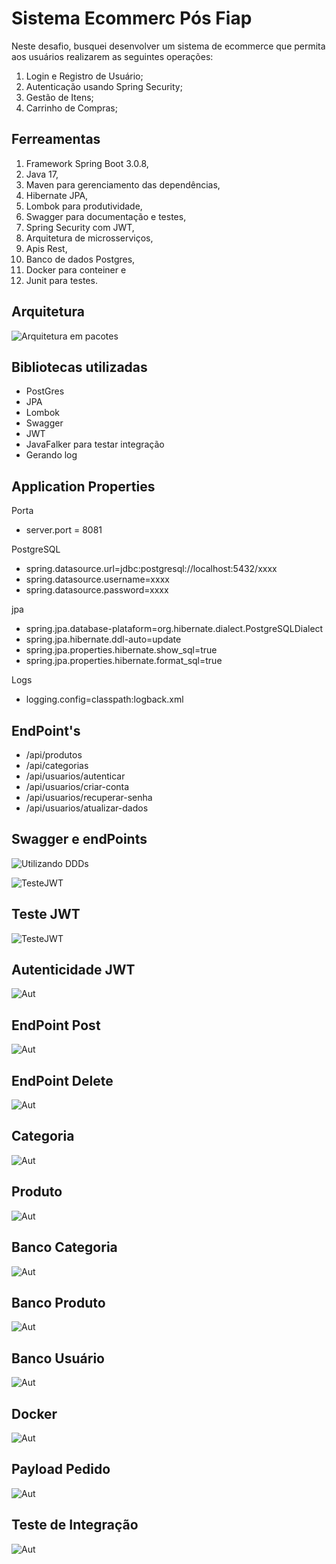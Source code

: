 # Sistema Ecommerc Pós Fiap

Neste desafio, busquei desenvolver um sistema de ecommerce que permita aos usuários realizarem as
seguintes operações:
1. Login e Registro de Usuário;
2. Autenticação usando Spring Security;
3. Gestão de Itens;
4. Carrinho de Compras;
 
## Ferreamentas 

1. Framework Spring Boot 3.0.8,
2. Java 17,
3. Maven para gerenciamento das dependências,
4. Hibernate JPA,
5. Lombok para produtividade,
6. Swagger para documentação e testes,
7. Spring Security com JWT,
8. Arquitetura de microsserviços,
9. Apis Rest,
10. Banco de dados Postgres,
11. Docker para conteiner e
12. Junit para testes.


## Arquitetura 
![Arquitetura em pacotes](Arqui.png)

## Bibliotecas utilizadas

* PostGres
* JPA
* Lombok
* Swagger
* JWT
* JavaFalker para testar integração
* Gerando log  

## Application Properties

Porta
  - server.port = 8081

PostgreSQL
  - spring.datasource.url=jdbc:postgresql://localhost:5432/xxxx
  - spring.datasource.username=xxxx
  - spring.datasource.password=xxxx

jpa
  - spring.jpa.database-plataform=org.hibernate.dialect.PostgreSQLDialect
  - spring.jpa.hibernate.ddl-auto=update
  - spring.jpa.properties.hibernate.show_sql=true
  - spring.jpa.properties.hibernate.format_sql=true

Logs
- logging.config=classpath:logback.xml

## EndPoint's
- /api/produtos 
- /api/categorias
- /api/usuarios/autenticar 
- /api/usuarios/criar-conta 
- /api/usuarios/recuperar-senha
- /api/usuarios/atualizar-dados


## Swagger e endPoints
![Utilizando DDDs](swagger.png)

![TesteJWT](usuario.png) 

## Teste JWT
![TesteJWT](jwt.png) 

## Autenticidade JWT
![Aut](auten.png)

## EndPoint Post
![Aut](endpoint.png)

## EndPoint Delete
![Aut](delete.png)

## Categoria
![Aut](categoria.png)

## Produto
![Aut](produto.png)

## Banco Categoria
![Aut](bancoCategoria.png)

## Banco Produto
![Aut](bancoProduto.png)

## Banco Usuário
![Aut](bancoUsuarios.png) 

## Docker
![Aut](docker.png) 

## Payload Pedido
![Aut](payloadPedido.png) 
 
 ## Teste de Integração
![Aut](testeIntegrados.png) 
